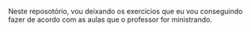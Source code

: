 Neste reposotório, vou deixando os exercicios que eu vou conseguindo fazer de acordo com as aulas que o professor for ministrando.
